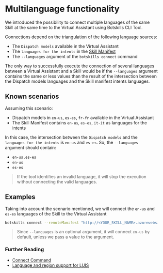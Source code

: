 # Multilanguage functionality
We introduced the possibility to connect multiple languages of the same Skill at the same time to the Virtual Assistant using Botskills CLI Tool.

Connections depend on the triangulation of the following language sources:
* The `Dispatch models` available in the Virtual Assistant 
* The `languages for the intents` in the [Skill Manifest](https://microsoft.github.io/botframework-solutions/skills/handbook/manifest/)
* The `--languages` argument of the `botskills connect` command

The only way to successfully execute the connection of several languages between a Virtual Assistant and a Skill would be if the `--languages` argument contains the same or less values than the result of the intersection between the Dispatch models languages and the Skill manifest intents languages. 

## Known scenarios
Assuming this scenario:
* Dispatch models in `en-us`, `es-es`, `fr-fr` available in the Virtual Assistant
* The Skill Manifest contains `en-us`, `es-es`, `it-it` as languages for the intents

In this case, the intersection between the `Dispatch models` and the `languages for the intents` is `en-us` and `es-es`. So, the `--languages` argument should contain:
* `en-us,es-es`
* `en-us`
* `es-es`

> If the tool identifies an invalid language, it will stop the execution without connecting the valid languages.

## Examples
Taking into account the scenario mentioned, we will connect the `en-us` and `es-es` languages of the Skill to the Virtual Assistant

```bash
botskills connect --remoteManifest "http://<YOUR_SKILL_NAME>.azurewebsites.net/api/skill/manifest?inlineTriggerUtterances=false" --cs --languages "en-us,es-es" --luisFolder "<PATH_TO_LU_FOLDER>"
```

> Since `--languages` is an optional argument, it will connect `en-us` by default, unless we pass a value to the argument.

### Further Reading
- [Connect Command](./commands/connect.md)
- [Language and region support for LUIS](https://docs.microsoft.com/en-us/azure/cognitive-services/luis/luis-language-support)